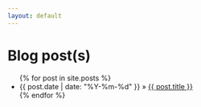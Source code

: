 ```yaml
---
layout: default
---
```


# Blog post(s)
<ul class="posts">
    {% for post in site.posts %}
    <li>
        <span>{{ post.date | date: "%Y-%m-%d" }}</span> &raquo;
        <a
            href="{{ post.url }}"
            >{{ post.title }}</a
        >
    </li>
{% endfor %}
</ul>
